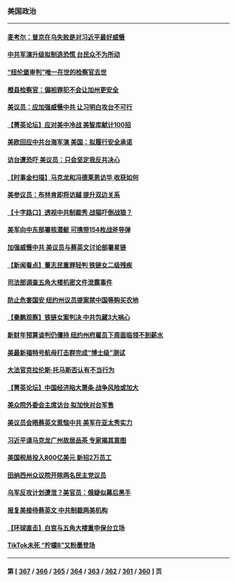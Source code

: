 ### 美国政治
---
#### [麦考尔：普京在乌失败是对习近平最好威慑](../../pages/ncid1078159/n13967652.md) 
#### [中共军演升级拟制造恐慌 台民众不为所动](../../pages/ncid1078159/n13969065.md) 
#### [“纽伦堡审判”唯一在世的检察官去世](../../pages/ncid1078159/n13968707.md) 
#### [橙县检察官：偏袒罪犯不会让加州更安全](../../pages/ncid1078159/n13968572.md) 
#### [美议员：应加强威慑中共 让习明白攻台不可行](../../pages/ncid1078159/n13968445.md) 
#### [【菁英论坛】应对美中冷战 美智库献计100招](../../pages/ncid1078159/n13968436.md) 
#### [美欧回应中共台海军演 美国：拟履行安全承诺](../../pages/ncid1078159/n13968404.md) 
#### [访台遭恐吓 美议员：只会坚定我反共决心](../../pages/ncid1078159/n13968418.md) 
#### [【时事金扫描】马克龙和冯德莱恩访华 收获如何](../../pages/ncid1078159/n13968233.md) 
#### [美参议员：布林肯即将访越 提升双边关系](../../pages/ncid1078159/n13968377.md) 
#### [【十字路口】透视中共制裁秀 战猫吓倒战狼？](../../pages/ncid1078159/n13968217.md) 
#### [美军向中东部署核潜艇 可携带154枚战斧导弹](../../pages/ncid1078159/n13968333.md) 
#### [加强威慑中共 美议员与蔡英文讨论部署星链](../../pages/ncid1078159/n13968300.md) 
#### [【新闻看点】董志民重罪轻判 铁链女二级残疾](../../pages/ncid1078159/n13967789.md) 
#### [司法部调查五角大楼机密文件泄露事件](../../pages/ncid1078159/n13967956.md) 
#### [防止危害国安 纽约州议员提案禁中国等购买农地](../../pages/ncid1078159/n13967913.md) 
#### [【秦鹏观察】铁链女案判决 中共包藏3大祸心](../../pages/ncid1078159/n13967791.md) 
#### [新财年预算谈判仍僵持 纽约州府雇员下周面临领不到薪水](../../pages/ncid1078159/n13967915.md) 
#### [美最新福特号航母打击群完成“博士级”测试](../../pages/ncid1078159/n13967716.md) 
#### [大法官克拉伦斯‧托马斯否认有不当行为](../../pages/ncid1078159/n13967779.md) 
#### [【菁英论坛】中国经济陷大萧条 战争风险或加大](../../pages/ncid1078159/n13967749.md) 
#### [美众院外委会主席访台 拟加快对台军售](../../pages/ncid1078159/n13967756.md) 
#### [美议员会晤蔡英文惹恼中共 美军在亚太秀实力](../../pages/ncid1078159/n13967725.md) 
#### [习近平请马克龙广州故居品茶 专家揭其意图](../../pages/ncid1078159/n13967692.md) 
#### [美国税局投入800亿美元 新招2万员工](../../pages/ncid1078159/n13967651.md) 
#### [田纳西州众议院开除两名民主党议员](../../pages/ncid1078159/n13967687.md) 
#### [乌军反攻计划遭泄？美官员：俄疑似幕后黑手](../../pages/ncid1078159/n13967537.md) 
#### [报复美接待蔡英文 中共制裁两美机构](../../pages/ncid1078159/n13967566.md) 
#### [【环球直击】白宫与五角大楼重申保台立场](../../pages/ncid1078159/n13966885.md) 
#### [TikTok未死 “柠檬8”又粉墨登场](../../pages/ncid1078159/n13967245.md) 

---
#### 第 [ [367](./367.md) / [366](./366.md) / [365](./365.md) / [364](./364.md) / [363](./363.md) / [362](./362.md) / [361](./361.md) / [360](./360.md) ] 页
